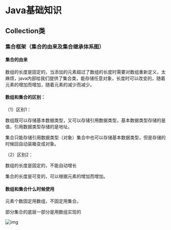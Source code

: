 # Java基础知识

## Collection类

### 集合框架（集合的由来及集合继承体系图）

#### 集合的由来  

数组的长度是固定的，当添加的元素超过了数组的长度时需要对数组重新定义，太麻烦，java内部给我们提供了集合类，能存储任意对象，长度时可以改变的，随着元素的增加而增加，随着元素的减少而减少。  

#### 数组和集合的区别：

（1）区别1：

数组既可以存储基本数据类型，又可以存储引用数据类型，基本数据类型存储的是值，引用数据类型存储的是地址。

集合只能存储引用数据类型（对象）集合中也可以存储基本数据类型，但是存储的时候回自动装箱变成对象。

（2）区别2：

数组的长度是固定的，不能自动增长

集合的长度是可变的，可以根据元素的增加而增加。

#### 数组和集合什么时候使用

元素个数固定用数组，不固定用集合。

部分集合的底层一部分是用数组实现的

![img](file:///C:\Users\Administrator\AppData\Local\Temp\ksohtml5668\wps1.jpg)















